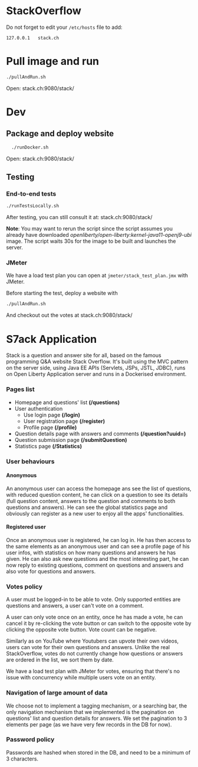 # StackOverflow

Do not forget to edit your `/etc/hosts` file to add:
```
127.0.0.1	stack.ch
```

# Pull image and run

```bash
./pullAndRun.sh
```
Open: stack.ch:9080/stack/
# Dev

## Package and deploy website

```bash
  ./runDocker.sh
```
Open: stack.ch:9080/stack/
## Testing

### End-to-end tests

```bash
./runTestsLocally.sh
```
After testing, you can still consult it at: stack.ch:9080/stack/

**Note**: You may want to rerun the script since the script assumes you already have downloaded *openliberty/open-liberty:kernel-java11-openj9-ubi* image. The script waits 30s for the image to be built and launches the server. 
### JMeter

We have a load test plan you can open at `jmeter/stack_test_plan.jmx` with JMeter.

Before starting the test, deploy a website with
```bash
./pullAndRun.sh
```
And checkout out the votes at stack.ch:9080/stack/

# S7ack Application

Stack is a question and answer site for all, based on the famous programming Q&A website Stack Overflow. It's built using the MVC pattern on the server side, using Java EE APIs (Servlets, JSPs, JSTL, JDBC), runs on Open Liberty Application server and runs in a Dockerised environment.

### Pages list

- Homepage and questions' list **(/questions)**
- User authentication
  - Use login page **(/login)**
  - User registration page **(/register)**
  - Profile page **(/profile)**
- Question details page with answers and comments **(/question?uuid=)**
- Question submission page **(/submitQuestion)**
- Statistics page **(/Statistics)**

### User behaviours

#### Anonymous

An anonymous user can access the homepage ans see the list of questions, with reduced question content, he can click on a question to see its details (full question content, answers to the question and comments to both questions and answers). He can see the global statistics page and obviously can register as a new user to enjoy all the apps' functionalities.

#### Registered user

Once an anonymous user is registered, he can log in. He has then access to the same elements as an anonymous user and can see a profile page of his user infos, with statistics on how many questions and answers he has given. He can also ask new questions and the most interesting part, he can now reply to existing questions, comment on questions and answers and also vote for questions and answers.

### Votes policy

A user must be logged-in to be able to vote. Only supported entities are questions and answers, a user can't vote on a comment. 

A user can only vote once on an entity, once he has made a vote, he can cancel it by re-clicking the vote button or can switch to the opposite vote by clicking the opposite vote button. Vote count can be negative.

Similarly as on YouTube where Youtubers can upvote their own videos, users can vote for their own questions and answers. Unlike the real StackOverflow, votes do not currently change how questions or answers are ordered in the list, we sort them by date.

We have a load test plan with JMeter for votes, ensuring that there's no issue with concurrency while multiple users vote on an entity.

### Navigation of large amount of data

We choose not to implement a tagging mechanism, or a searching bar, the only navigation mechanism that we implemented is the pagination on questions' list and question details for answers. We set the pagination to 3 elements per page (as we have very few records in the DB for now).

### Password policy

Passwords are hashed when stored in the DB, and need to be a minimum of 3 characters.

